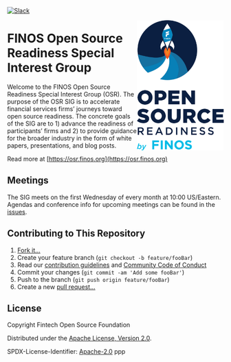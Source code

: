 [![Slack](https://img.shields.io/badge/slack-@finos/osr-green.svg?logo=slack)](https://finos-lf.slack.com/messages/open-source-readiness/)

<img align="right" width="40%" src="https://raw.githubusercontent.com/finos/finos-landscape/master/hosted_logos/open-source-readiness.svg">

# FINOS Open Source Readiness Special Interest Group

Welcome to the FINOS Open Source Readiness Special Interest Group (OSR). The purpose of the OSR SIG is to accelerate financial services firms’ journeys toward open source readiness. The concrete goals of the SIG are to 1) advance the readiness of participants’ firms and 2) to provide guidance for the broader industry in the form of white papers, presentations, and blog posts.

Read more at [https://osr.finos.org](https://osr.finos.org)

## Meetings

The SIG meets on the first Wednesday of every month at 10:00 US/Eastern. Agendas and conference info for upcoming meetings can be found in the [issues](https://github.com/finos/open-source-readiness/issues). 

## Contributing to This Repository

1. [Fork it...](https://github.com/finos/open-source-readiness/fork)
2. Create your feature branch (`git checkout -b feature/fooBar`)
3. Read our [contribution guidelines](CONTRIBUTING.md) and [Community Code of Conduct](https://www.finos.org/code-of-conduct)
4. Commit your changes (`git commit -am 'Add some fooBar'`)
5. Push to the branch (`git push origin feature/fooBar`)
6. Create a new [pull request...](https://github.com/finos/open-source-readiness/pulls)

## License

Copyright Fintech Open Source Foundation

Distributed under the [Apache License, Version 2.0](http://www.apache.org/licenses/LICENSE-2.0).

SPDX-License-Identifier: [Apache-2.0](https://spdx.org/licenses/Apache-2.0)
ppp
